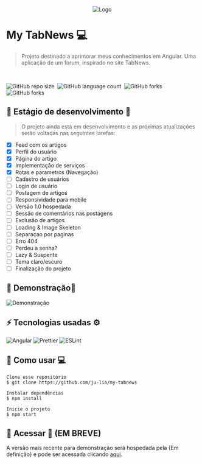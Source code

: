 <p align="center">
  <img src="./media/logo.png" alt="Logo">
</p>

# My TabNews 💻

> Projeto destinado a aprimorar meus conhecimentos em Angular. Uma aplicação de um forum, inspirado no site TabNews.

<br>

![GitHub repo size](https://img.shields.io/github/repo-size/ju-lio/my-tabnews?style=for-the-badge)  ![GitHub language count](https://img.shields.io/github/languages/count/ju-lio/my-tabnews?style=for-the-badge)  ![GitHub forks](https://img.shields.io/github/last-commit/ju-lio/my-tabnews?style=for-the-badge)  ![GitHub forks](https://img.shields.io/github/languages/top/ju-lio/my-tabnews?style=for-the-badge)

## 🚧 Estágio de desenvolvimento 🚧

> O projeto ainda está em desenvolvimento e as próximas atualizações serão voltadas nas seguintes tarefas:

- [x] Feed com os artigos
- [x] Perfil do usuário
- [x] Página do artigo
- [x] Implementação de serviços
- [x] Rotas e parametros (Navegação)
- [ ] Cadastro de usuários
- [ ] Login de usuário
- [ ] Postagem de artigos
- [ ] Responsividade para mobile
- [ ] Versão 1.0 hospedada
- [ ] Sessão de comentários nas postagens
- [ ] Exclusão de artigos
- [ ] Loading & Image Skeleton
- [ ] Separaçao por paginas
- [ ] Erro 404
- [ ] Perdeu a senha?
- [ ] Lazy & Suspente
- [ ] Tema claro/escuro
- [ ] Finalização do projeto

## 🤖 Demonstração📱

<img src="./media/example.png" alt="Demonstração">

## ⚡ Tecnologias usadas ⚙️

<p align="center">
  
 ![Angular](https://img.shields.io/badge/-Angular-red?style=flat-square&logo=angular) ![Prettier](https://img.shields.io/badge/-Prettier-273943?style=flat-square&logo=prettier) ![ESLint](https://img.shields.io/badge/-ESLint-4930BD?style=flat-square&logo=eslint) 
 
</p>

## 🔨 Como usar 💻

```
Clone esse repositório
$ git clone https://github.com/ju-lio/my-tabnews

Instalar dependências
$ npm install

Inicie o projeto
$ npm start
```

## 🔗 Acessar 🚀 (EM BREVE)

A versão mais recente para demonstração será hospedada pela {Em definição} e pode ser acessada clicando [aqui](https://github.com/ju-lio/my-tabnews).
